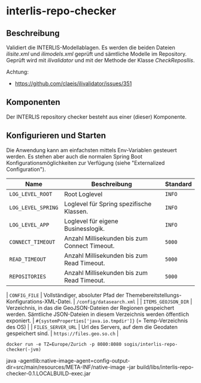 # interlis-repo-checker

## Beschreibung


Validiert die INTERLIS-Modellablagen. Es werden die beiden Dateien _ilisite.xml_ und _ilimodels.xml_ geprüft und sämtliche Modelle im Repository. Geprüft wird mit _ilivalidator_ und mit der Methode der Klasse _CheckReposIlis_.

Achtung:
- https://github.com/claeis/ilivalidator/issues/351

## Komponenten

Der INTERLIS repository checker besteht aus einer (dieser) Komponente.

## Konfigurieren und Starten

Die Anwendung kann am einfachsten mittels Env-Variablen gesteuert werden. Es stehen aber auch die normalen Spring Boot Konfigurationsmöglichkeiten zur Verfügung (siehe "Externalized Configuration").

| Name | Beschreibung | Standard |
|-----|-----|-----|
| `LOG_LEVEL_ROOT` | Root Loglevel | `INFO` |
| `LOG_LEVEL_SPRING` | Loglevel für Spring spezifische Klassen. | `INFO` |
| `LOG_LEVEL_APP` | Loglevel für eigene Businesslogik. | `INFO` |
| `CONNECT_TIMEOUT` | Anzahl Millisekunden bis zum Connect Timeout. | `5000` |
| `READ_TIMEOUT` | Anzahl Millisekunden bis zum Read Timeout. | `5000` |
| `REPOSITORIES` | Anzahl Millisekunden bis zum Read Timeout. | `5000` |



| `CONFIG_FILE` | Vollständiger, absoluter Pfad der Themebereitstellungs-Konfigurations-XML-Datei. | `/config/datasearch.xml` |
| `ITEMS_GEOJSON_DIR` | Verzeichnis, in das die GeoJSON-Dateien der Regionen gespeichert werden. Sämtliche JSON-Dateien in diesem Verzeichnis werden öffentlich exponiert. | `#{systemProperties['java.io.tmpdir']}` (= Temp-Verzeichnis des OS) |
| `FILES_SERVER_URL` | Url des Servers, auf dem die Geodaten gespeichert sind. | `https://files.geo.so.ch` |




```
docker run -e TZ=Europe/Zurich -p 8080:8080 sogis/interlis-repo-checker(-jvm)
```



java -agentlib:native-image-agent=config-output-dir=src/main/resources/META-INF/native-image -jar build/libs/interlis-repo-checker-0.1.LOCALBUILD-exec.jar
